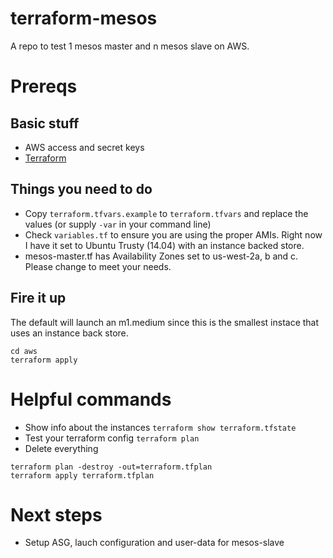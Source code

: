 terraform-mesos
=========
A repo to test 1 mesos master and n mesos slave on AWS.

# Prereqs
## Basic stuff
- AWS access and secret keys
- [Terraform](http://terraform.io)

## Things you need to do
- Copy ```terraform.tfvars.example``` to ```terraform.tfvars``` and replace the values (or supply ```-var``` in your command line)
- Check ```variables.tf``` to ensure you are using the proper AMIs. Right now I have it set to Ubuntu Trusty (14.04) with an instance backed store.
- mesos-master.tf has Availability Zones set to us-west-2a, b and c. Please change to meet your needs.

## Fire it up
The default will launch an m1.medium since this is the smallest instace that uses an instance back store.
```
cd aws
terraform apply
```

# Helpful commands
- Show info about the instances
```terraform show terraform.tfstate```
- Test your terraform config
```terraform plan```
- Delete everything
```
terraform plan -destroy -out=terraform.tfplan
terraform apply terraform.tfplan
```

# Next steps
- Setup ASG, lauch configuration and user-data for mesos-slave
